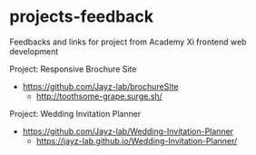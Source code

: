 # projects-feedback
Feedbacks and links for project from Academy Xi frontend web development

Project: Responsive Brochure Site
- https://github.com/Jayz-lab/brochureSIte
    - http://toothsome-grape.surge.sh/

Project: Wedding Invitation Planner
- https://github.com/Jayz-lab/Wedding-Invitation-Planner
    - https://jayz-lab.github.io/Wedding-Invitation-Planner/
